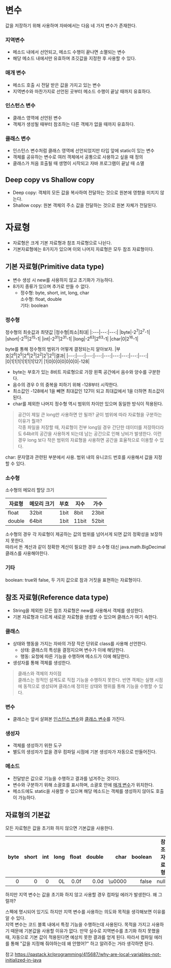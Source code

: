 # 변수
 값을 저장하기 위해 사용하며 자바에서는 다음 네 가지 변수가 존재한다.

### 지역변수
* 메소드 내에서 선언되고, 메소드 수행이 끝나면 소멸되는 변수
* 해당 메소드 내에서만 유효하며 초깃값을 지정한 후 사용할 수 있다.

### 매개 변수
- 메소드 호출 시 전달 받은 값을 가지고 있는 변수
- 지역변수와 마찬가지로 선언된 곳부터 메소드 수행이 끝날 때까지 유효하다.

### 인스턴스 변수
- 클래스 영역에 선언된 변수
- 객체가 생성될 때부터 참조하는 다른 객체가 없을 때까지 유효하다.

### 클래스 변수
- 인스턴스 변수처럼 클래스 영역에 선언되었지만 타입 앞에 static이 있는 변수
- 객체를 공유하는 변수로 여러 객체에서 공통으로 사용하고 싶을 때 정의
- 클래스가 처음 호출될 때 생명이 시작되고 자바 프로그램이 끝날 때 소멸

## Deep copy vs Shallow copy

* Deep copy: 객체의 모든 값을 복사하여 전달하는 것으로 원본에 영향을 미치지 않는다.
* Shallow copy: 원본 객체의 주소 값을 전달하는 것으로 원본 자체가 전달된다.

# 자료형
- 자료형은 크게 기본 자료형과 참조 자료형으로 나뉜다.
- 기본자료형에는 8가지가 있으며 이외 나머지 자료형은 모두 참조 자료형이다.

## 기본 자료형(Primitive data type)
- 변수 생성 시 new를 사용하지 않고 초기화가 가능하다.
- 8가지 종류가 있으며 추가로 만들 수 없다.
    * 정수형: byte, short, int, long, char<br>
    소수형: float, double<br>
    기타: boolean

### 정수형
정수형의 최솟값과 최댓값
|정수형|최소|최대|
|:---|---:|---:|
|byte|-2<sup>7</sup>|2<sup>7</sup>-1|
|short|-2<sup>15</sup>|2<sup>15</sup>-1|
|int|-2<sup>31</sup>|2<sup>31</sup>-1|
|long|-2<sup>63</sup>|2<sup>63</sup>-1|
|char|0|2<sup>16</sup>-1|

byte를 통해 정수형의 범위가 어떻게 결정되는지 알아보자.
|부호|2<sup>6</sup>|2<sup>5</sup>|2<sup>4</sup>|2<sup>3</sup>|2<sup>2</sup>|2<sup>1</sup>|2<sup>0</sup>|결과|
|---:|---:|---:|---:|---:|---:|---:|---:|---:|
|0|1|1|1|1|1|1|1|127|
|1|0|0|0|0|0|0|0|-128|

* byte는 부호가 있는 8비트 자료형으로 가장 왼쪽 공간에서 음수와 양수를 구분한다.
* 음수의 경우 0 의 중복을 피하기 위해 -128부터 시작한다.
* 최소값인 -128에서 1을 빼면 최대값인 127이 되고 최대값에서 1을 더하면 최소값이 된다.
* char를 제외한 나머지 정수형 역시 범위의 차이만 있으며 동일한 방식이 적용된다.

> 공간이 제일 큰 long만 사용하면 안 될까? 굳이 범위에 따라 자료형을 구분하는 이유가 뭘까?<br>
각종 파일을 저장할 때, 자료형이 전부 long일 경우 간단한 데이터를 저장하더라도 64bit의 공간을 사용하게 되는데 남는 공간으로 인해 낭비가 발생한다. 이런 경우 long 보다 작은 범위의 자료형을 사용하면 공간을 효율적으로 이용할 수 있다.

char: 문자열과 관련된 부분에서 사용. 범위 내의 유니코드 번호를 사용해서 값을 지정할 수 있다.

### 소수형
소수형의 메모리 할당 크기

|자료형|메모리 크기|부호|지수|가수|
|---|---|---|---|---|
|float|32bit|1bit|8bit|23bit|
|double|64bit|1bit|11bit|52bit|

소수형의 경우 각 자료형이 제공하는 값의 범위를 넘어서게 되면 값의 정확성을 보장하지 못한다.<br> 따라서 돈 계산과 같이 정확한 계산이 필요한 경우 소수형 대신 java.math.BigDecimal 클래스를 사용해야한다.


### 기타
boolean: true와 false, 두 가지 값으로 참과 거짓을 표현하는 자료형이다.

## 참조 자료형(Reference data type)
- String을 제외한 모든 참조 자료형은 new를 사용해서 객체를 생성한다.
- 기본 자료형과 다르게 새로운 자료형을 생성할 수 있으며 클래스가 여기 속한다.

### 클래스
- 상태와 행동을 가지는 자바의 가장 작은 단위로 class를 사용해 선언한다.
    - 상태: 클래스의 특성을 결정지으며 변수가 이에 해당한다.
    - 행동: 요청에 따른 기능을 수행하며 메소드가 이에 해당한다.
- 생성자를 통해 객체를 생성한다.
> 클래스와 객체의 차이점<br>
클래스는 정적인 설계도로 직접 기능을 수행하지 못한다. 반면 객체는 실행 시점에 동적으로 생성되며 클래스에 정의된 상태와 행위를 통해 기능을 수행할 수 있다.

### 변수
- 클래스는 앞서 살펴본 [인스턴스 변수](#인스턴스-변수)와 [클래스 변수](#클래스-변수)를 가진다.

### 생성자
- 객체를 생성하기 위한 도구
- 별도의 생성자가 없을 경우 컴파일 시점에 기본 생성자가 자동으로 만들어진다.

### 메소드
- 전달받은 값으로 기능을 수행하고 결과를 넘겨주는 것이다.
- 변수와 구분하기 위해 소괄호를 표시하며, 소괄호 안에 [매개 변수](#매개-변수)가 위치한다.
- 메소드에도 static을 사용할 수 있으며 해당 메소드는 객체를 생성하지 않아도 호출이 가능하다.

## 자료형의 기본값
모든 자료형은 값을 초기화 하지 않으면 기본값을 사용한다.<br>

|byte|short|int|long|float|double|char|boolean|참조 자료형|
|---:|---:|---:|---:|---:|---:|---:|---:|---:|
|0|0|0|0L|0.0f|0.0d|\u0000|false|null|

 하지만 지역 변수는 값을 초기화 하지 않고 사용할 경우 컴파일 에러가 발생한다. 왜 그럴까?

스펙에 명시되어 있기도 하지만 지역 변수를 사용하는 의도와 목적을 생각해보면 이유를 알 수 있다.<br> 지역 변수는 코드 블록 내에서 특정 기능을 수행하는데 사용된다. 목적을 가지고 사용하기 때문에 기본값을 사용할 이유가 없다. 만약 실수로 지역변수를 초기화 하지 못했을 때, 자동으로 기본 값이 적용된다면 예상치 못한 결과를 얻게 된다. 따라서 컴파일 에러를 통해 "값을 지정해 줘야하는데 왜 안했어?" 하고 알려주는 거라 생각하면 된다.

참고
https://qastack.kr/programming/415687/why-are-local-variables-not-initialized-in-java